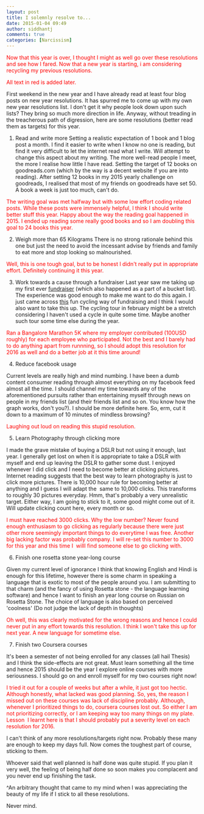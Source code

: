 ```yaml
---
layout: post
title: I solemnly resolve to...
date: 2015-01-04 09:49
author: siddhantj
comments: true
categories: [Narcissism]
---
```

<span style="color:#ff0000;">Now that this year is over, I thought I might as well go over these resolutions and see how I fared. Now that a new year is starting, i am considering recycling my previous resolutions.</span>

<span style="color:#ff0000;"> All text in red is added later.</span>

First weekend in the new year and I have already read at least four blog posts on new year resolutions. It has spurred me to come up with my own new year resolutions list. I don't get it why people look down upon such lists? They bring so much more direction in life. Anyway, without treading in the treacherous path of digression, here are some resolutions (better read them as targets) for this year.

1) Read and write more
Setting a realistic expectation of 1 book and 1 blog post a month. I find it easier to write when I know no one is reading, but find it very difficult to let the internet read what I write. Will attempt to change this aspect about my writing.
The more well-read people I meet, the more I realise how little I have read. Setting the target of 12 books on goodreads.com (which by the way is a decent website if you are into reading).
After setting 12 books in my 2015 yearly challenge on goodreads, I realised that most of my friends on goodreads have set 50. A book a week is just too much, can't do.

<span style="color:#ff0000;">The writing goal was met halfway but with some low effort coding related posts. While these posts were immensely helpful, I think I should write better stuff this year. Happy about the way the reading goal happened in 2015. I ended up reading some really good books and so I am doubling this goal to 24 books this year. </span>

2) Weigh more than 65 Kilograms
There is no strong rationale behind this one but just the need to avoid the incessant advise by friends and family to eat more and stop looking so malnourished.

<span style="color:#ff0000;">Well, this is one tough goal, but to be honest I didn't really put in appropriate effort. Definitely continuing it this year. </span>

3) Work towards a cause through a fundraiser
Last year saw me taking up my first ever <a href="https://milaap.org/campaigns/bucketlist">fundraiser</a> (which also happened as a part of a bucket list). The experience was good enough to make me want to do this again. I just came across <a href="http://madcycletours.in/?page_id=77">this</a> fun cycling way of fundraising and I think I would also want to take this up. The cycling tour in february might be a stretch considering I haven't used a cycle in quite some time. Maybe another such tour some time else during the year.

<span style="color:#ff0000;">Ran a Bangalore Marathon 5K where my employer contributed (100USD roughly) for each employee who participated. Not the best and I barely had to do anything apart from runnning, so I should adopt this resolution for 2016 as well and do a better job at it this time around! </span>

4) Reduce facebook usage

Current levels are really high and mind numbing. I have been a dumb content consumer reading through almost everything on my facebook feed almost all the time. I should channel my time towards any of the aforementioned pursuits rather than entertaining myself through news on people in my friends list (and their friends list and so on. You know how the graph works, don't you?). I should be more definite here. So, erm, cut it down to a maximum of 10 minutes of mindless browsing?

<span style="color:#ff0000;">Laughing out loud on reading this stupid resolution.</span>

5) Learn Photography through clicking more

I made the grave mistake of buying a DSLR but not using it enough, last year. I generally get lost on when it is appropriate to take a DSLR with myself and end up leaving the DSLR to gather some dust. I enjoyed whenever I did click and I need to become better at clicking pictures. Internet reading suggests that the best way to learn photography is just to click more pictures. There is 10,000 hour rule for becoming better at anything and I guess I will adapt the  same to 10,000 clicks. This transforms to roughly 30 pictures everyday. Hmm, that's probably a very unrealistic target. Either way, I am going to stick to it, some good might come out of it. Will update clicking count here, every month or so.

<span style="color:#ff0000;">I must have reached 3000 clicks. Why the low number? Never found enough enthusiasm to go clicking as regularly because there were just other more seemingly important things to do everytime I was free. Another big lacking factor was probably company. I will re-set this number to 3000 for this year and this time I  willl find someone else to go clicking with.</span>

6) Finish one rosetta stone year-long course

Given my current level of ignorance I think that knowing English and Hindi is enough for this lifetime, however there is some charm in speaking a language that is exotic to most of the people around you. I am submitting to that charm (and the fancy of using Rosetta stone - the language learning software) and hence I want to finish an year long course on Russian on Rosetta Stone. The choice of language is also based on perceived 'coolness' (Do not judge the lack of depth in thoughts)

<span style="color:#ff0000;">Oh well, this was clearly motivated for the wrong reasons and hence I could never put in any effort towards this resolution. I think I won't take this up for next year. A new language for sometime else.</span>

7) Finish two Coursera courses

It's been a semester of not being enrolled for any classes (all hail Thesis) and I think the side-effects are not great. Must learn something all the time and hence 2015 should be the year I explore online courses with more seriousness. I should go on and enroll myself for my two courses right now!

<span style="color:#ff0000;">I tried it out for a couple of weeks but after a while, it just got too hectic. Although honestly, what lacked was good planning. So, yes, the reason I missed out on these courses was lack of discipline probably. Although, whenever I prioritized things to do, coursera courses lost out. So either I am not prioritizing correctly, or I am keeping way too many things on my plate. Lesson  I learnt here is that I should probably put a severity level on each resolution for 2016.</span>

I can't think of any more resolutions/targets right now. Probably these many are enough to keep my days full. Now comes the toughest part of course, sticking to them.

Whoever said that well planned is half done was quite stupid. If you plan it very well, the feeling of being half done so soon makes you complacent and you never end up finishing the task.

^An arbitrary thought that came to my mind when I was appreciating the beauty of my life if I stick to all these resolutions.

Never mind.

&nbsp;

&nbsp;

&nbsp;

&nbsp;

&nbsp;

&nbsp;

&nbsp;
